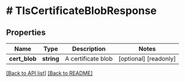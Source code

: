 # # TlsCertificateBlobResponse

## Properties

Name | Type | Description | Notes
------------ | ------------- | ------------- | -------------
**cert_blob** | **string** | A certificate blob | [optional] [readonly] 


[[Back to API list]](../../README.md#endpoints) [[Back to README]](../../README.md)
